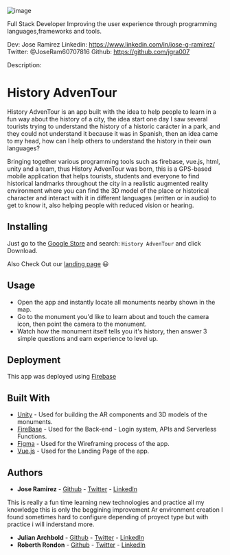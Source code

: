![image](https://www.ionos.es/digitalguide/fileadmin/DigitalGuide/Teaser/augmented-reality-apps-t.jpg)

Full Stack Developer Improving the user experience through programming languages,frameworks and tools.

Dev: Jose Ramirez
Linkedin: https://www.linkedin.com/in/jose-g-ramirez/
Twitter: @JoseRam60707816
Github:  https://github.com/jgra007

Description:
# History AdvenTour

History AdvenTour is an app built with the idea to help people to learn in a fun way about the history of a city, the idea start one day I saw several tourists trying to understand the history of a historic carácter in a park, and they could not understand it because it was in Spanish, then an idea came to my head, how can I help others to understand the history in their own languages?

Bringing together various programming tools such as firebase, vue.js, html, unity and a team, thus History AdvenTour was born, this is a GPS-based mobile application that helps tourists, students and everyone to find historical landmarks throughout the city in a realistic augmented reality environment where you can find the 3D model of the place or historical character and interact with it in different languages (written or in audio) to get to know it, also helping people with reduced vision or hearing. 


## Installing
Just go to the [Google Store]() and search: ```History AdvenTour``` and click Download.

Also Check Out our [landing page](https://fb-api-7cc35.web.app/#/) :smiley:

## Usage
- Open the app and instantly locate all monuments nearby shown in the map.
- Go to the monument you'd like to learn about and touch the camera icon, then point the camera to the monument.
- Watch how the monument itself tells you it's history, then answer 3 simple questions and earn experience to level up.

## Deployment

This app was deployed using [Firebase](https://firebase.google.com/)

## Built With

  - [Unity](https://unity.com/pages/unity-pro-buy-now?gclid=CjwKCAjwt8uGBhBAEiwAayu_9a2BwcJB_rxvkxDhDVchsx9uejgM7G4HO_E6-vGsWJLf8ApS1RGMmRoCwKUQAvD_BwE) - Used for building the AR components and 3D models of the monuments.
  - [FireBase](https://firebase.google.com/) - Used for the Back-end - Login system, APIs and Serverless Functions.
  - [Figma](https://www.figma.com/) - Used for the Wireframing process of the app.
  - [Vue.js](https://vuejs.org/) - Used for the Landing Page of the app. 
## Authors

  - **Jose Ramirez** - [Github](https://github.com/jgra007) - [Twitter](https://twitter.com/JoseRam60707816) - [LinkedIn](https://www.linkedin.com/in/jose-g-ramirez)


This is really a fun time learning new technologies and practice all my knowledge
this is only the beggining improvement Ar environment creation 
I found sometimes hard to configure depending of proyect type but with practice i will inderstand more.
  - **Julian Archbold** - [Github](https://github.com/kiba0510) - [Twitter](https://twitter.com/archbold_julian) - [LinkedIn](https://www.linkedin.com/in/julian-archbold/)
  - **Roberth Rondon** - [Github](https://github.com/RobARC) - [Twitter](https://twitter.com/rrondonc?s=09) - [LinkedIn](https://www.linkedin.com/in/roberth-rondon)

